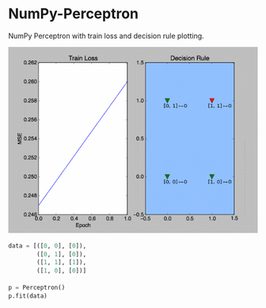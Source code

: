 # NumPy-Perceptron
NumPy Perceptron with train loss and decision rule plotting.

![perceptron-training](./res/numpy-perceptron.gif)

```python
data = [([0, 0], [0]),
        ([0, 1], [0]),
        ([1, 1], [1]),
        ([1, 0], [0])]

p = Perceptron()
p.fit(data)
```

